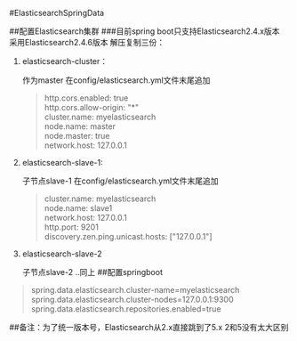 #ElasticsearchSpringData

##配置Elasticsearch集群
###目前spring boot只支持Elasticsearch2.4.x版本
采用Elasticsearch2.4.6版本
解压复制三份：
1. elasticsearch-cluster：

    作为master
    在config/elasticsearch.yml文件末尾追加
    
    > http.cors.enabled: true  
      http.cors.allow-origin: "*"  
      cluster.name: myelasticsearch  
      node.name: master  
      node.master: true  
      network.host: 127.0.0.1
    
2. elasticsearch-slave-1:

    子节点slave-1
    在config/elasticsearch.yml文件末尾追加
    > cluster.name: myelasticsearch  
      node.name: slave1  
      network.host: 127.0.0.1  
      http.port: 9201  
      discovery.zen.ping.unicast.hosts: ["127.0.0.1"]  
      
3. elasticsearch-slave-2

    子节点slave-2
    ..同上
##配置springboot

>spring.data.elasticsearch.cluster-name=myelasticsearch
spring.data.elasticsearch.cluster-nodes=127.0.0.1:9300
spring.data.elasticsearch.repositories.enabled=true

##备注：为了统一版本号，Elasticsearch从2.x直接跳到了5.x 
2和5没有太大区别